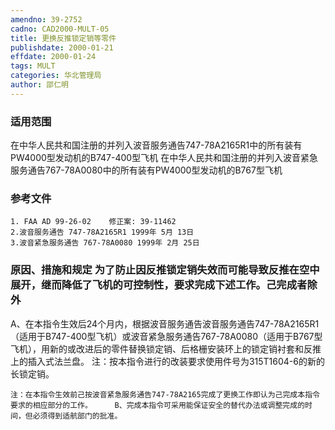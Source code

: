 ```yaml
---
amendno: 39-2752
cadno: CAD2000-MULT-05
title: 更换反推锁定销等零件
publishdate: 2000-01-21
effdate: 2000-01-24
tags: MULT
categories: 华北管理局
author: 邵仁明
---
```


### 适用范围 
在中华人民共和国注册的并列入波音服务通告747-78A2165R1中的所有装有PW4000型发动机的B747-400型飞机     在中华人民共和国注册的并列入波音紧急服务通告767-78A0080中的所有装有PW4000型发动机的B767型飞机

<!--more-->
### 参考文件
    1. FAA AD 99-26-02    修正案: 39-11462 
    2.波音服务通告 747-78A2165R1 1999年 5月 13日
    3.波音紧急服务通告 767-78A0080 1999年 2月 25日

### 原因、措施和规定 为了防止因反推锁定销失效而可能导致反推在空中展开，继而降低了飞机的可控制性，要求完成下述工作。己完成者除外 
A、在本指令生效后24个月内，根据波音服务通告波音服务通告747-78A2165R1（适用于B747-400型飞机）或波音紧急服务通告767-78A0080（适用于B767型飞机），用新的或改进后的零件替换锁定销、后格栅安装环上的锁定销衬套和反推上的插入式法兰盘。 
    注：按本指令进行的改装要求使用件号为315T1604-6的新的长锁定销。 
       
    注：在本指令生效前己按波音紧急服务通告747-78A2165完成了更换工作即认为己完成本指令要求的相应部分的工作。     B、完成本指令可采用能保证安全的替代办法或调整完成的时间，但必须得到适航部门的批准。
